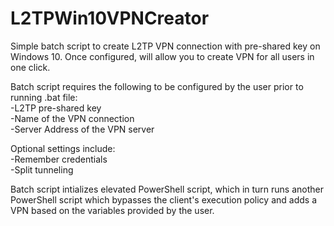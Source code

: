 # L2TPWin10VPNCreator
Simple batch script to create L2TP VPN connection with pre-shared key on Windows 10. Once configured, will allow you to create VPN for all users in one click. 

Batch script requires the following to be configured by the user prior to running .bat file:
<br>-L2TP pre-shared key
<br>-Name of the VPN connection
<br>-Server Address of the VPN server

Optional settings include:
<br>-Remember credentials
<br>-Split tunneling

Batch script intializes elevated PowerShell script, which in turn runs another PowerShell script which bypasses the client's execution policy and adds a VPN based on the variables provided by the user.

